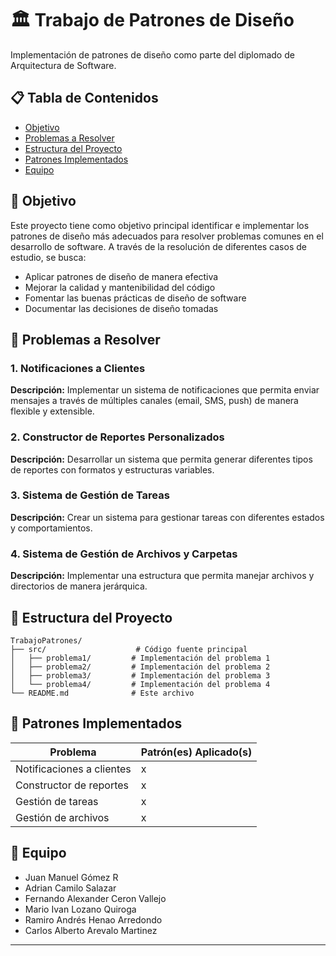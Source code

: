 # 🏛️ Trabajo de Patrones de Diseño

Implementación de patrones de diseño como parte del diplomado de Arquitectura de Software.

## 📋 Tabla de Contenidos
- [Objetivo](#-objetivo)
- [Problemas a Resolver](#-problemas-a-resolver)
- [Estructura del Proyecto](#-estructura-del-proyecto)
- [Patrones Implementados](#-patrones-implementados)
- [Equipo](#-equipo)

## 🎯 Objetivo

Este proyecto tiene como objetivo principal identificar e implementar los patrones de diseño más adecuados para resolver problemas comunes en el desarrollo de software. A través de la resolución de diferentes casos de estudio, se busca:

- Aplicar patrones de diseño de manera efectiva
- Mejorar la calidad y mantenibilidad del código
- Fomentar las buenas prácticas de diseño de software
- Documentar las decisiones de diseño tomadas

## 📌 Problemas a Resolver

### 1. Notificaciones a Clientes
**Descripción:** Implementar un sistema de notificaciones que permita enviar mensajes a través de múltiples canales (email, SMS, push) de manera flexible y extensible.

### 2. Constructor de Reportes Personalizados
**Descripción:** Desarrollar un sistema que permita generar diferentes tipos de reportes con formatos y estructuras variables.

### 3. Sistema de Gestión de Tareas
**Descripción:** Crear un sistema para gestionar tareas con diferentes estados y comportamientos.

### 4. Sistema de Gestión de Archivos y Carpetas
**Descripción:** Implementar una estructura que permita manejar archivos y directorios de manera jerárquica.

## 📁 Estructura del Proyecto

```
TrabajoPatrones/
├── src/                    # Código fuente principal
│   ├── problema1/         # Implementación del problema 1
│   ├── problema2/         # Implementación del problema 2
│   ├── problema3/         # Implementación del problema 3
│   └── problema4/         # Implementación del problema 4
└── README.md              # Este archivo
```

## 🧩 Patrones Implementados

| Problema | Patrón(es) Aplicado(s) |
|----------|-------------------------|
| Notificaciones a clientes | x |
| Constructor de reportes | x |
| Gestión de tareas | x |
| Gestión de archivos | x |

## 👥 Equipo

- Juan Manuel Gómez R
- Adrian Camilo Salazar
- Fernando Alexander Ceron Vallejo
- Mario Ivan Lozano Quiroga
- Ramiro Andrés Henao Arredondo
- Carlos Alberto Arevalo Martinez

---